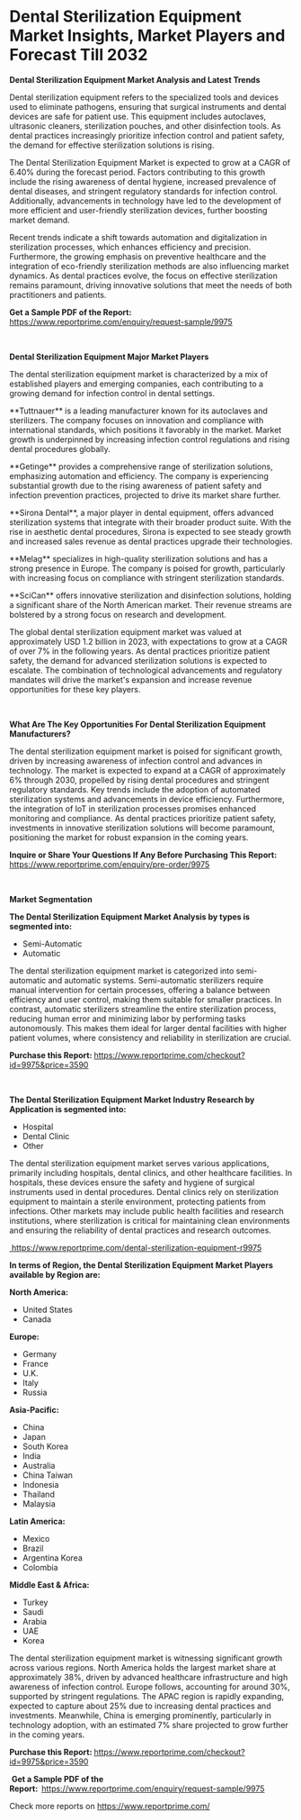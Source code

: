 <p><h1>Dental Sterilization Equipment Market Insights, Market Players and Forecast Till 2032</h1></p><p><strong>Dental Sterilization Equipment Market Analysis and Latest Trends</strong></p>
<p><p>Dental sterilization equipment refers to the specialized tools and devices used to eliminate pathogens, ensuring that surgical instruments and dental devices are safe for patient use. This equipment includes autoclaves, ultrasonic cleaners, sterilization pouches, and other disinfection tools. As dental practices increasingly prioritize infection control and patient safety, the demand for effective sterilization solutions is rising.</p><p>The Dental Sterilization Equipment Market is expected to grow at a CAGR of 6.40% during the forecast period. Factors contributing to this growth include the rising awareness of dental hygiene, increased prevalence of dental diseases, and stringent regulatory standards for infection control. Additionally, advancements in technology have led to the development of more efficient and user-friendly sterilization devices, further boosting market demand.</p><p>Recent trends indicate a shift towards automation and digitalization in sterilization processes, which enhances efficiency and precision. Furthermore, the growing emphasis on preventive healthcare and the integration of eco-friendly sterilization methods are also influencing market dynamics. As dental practices evolve, the focus on effective sterilization remains paramount, driving innovative solutions that meet the needs of both practitioners and patients.</p></p>
<p><strong>Get a Sample PDF of the Report:&nbsp;</strong> <a href="https://www.reportprime.com/enquiry/request-sample/9975?utm_campaign=2789&utm_medium=2&utm_source=Github&utm_content=ia&utm_term=20032025&utm_id=dental-sterilization-equipment">https://www.reportprime.com/enquiry/request-sample/9975</a></p>
<p>&nbsp;</p>
<p><strong>Dental Sterilization Equipment Major Market Players</strong></p>
<p><p>The dental sterilization equipment market is characterized by a mix of established players and emerging companies, each contributing to a growing demand for infection control in dental settings. </p><p>**Tuttnauer** is a leading manufacturer known for its autoclaves and sterilizers. The company focuses on innovation and compliance with international standards, which positions it favorably in the market. Market growth is underpinned by increasing infection control regulations and rising dental procedures globally.</p><p>**Getinge** provides a comprehensive range of sterilization solutions, emphasizing automation and efficiency. The company is experiencing substantial growth due to the rising awareness of patient safety and infection prevention practices, projected to drive its market share further.</p><p>**Sirona Dental**, a major player in dental equipment, offers advanced sterilization systems that integrate with their broader product suite. With the rise in aesthetic dental procedures, Sirona is expected to see steady growth and increased sales revenue as dental practices upgrade their technologies.</p><p>**Melag** specializes in high-quality sterilization solutions and has a strong presence in Europe. The company is poised for growth, particularly with increasing focus on compliance with stringent sterilization standards.</p><p>**SciCan** offers innovative sterilization and disinfection solutions, holding a significant share of the North American market. Their revenue streams are bolstered by a strong focus on research and development.</p><p>The global dental sterilization equipment market was valued at approximately USD 1.2 billion in 2023, with expectations to grow at a CAGR of over 7% in the following years. As dental practices prioritize patient safety, the demand for advanced sterilization solutions is expected to escalate. The combination of technological advancements and regulatory mandates will drive the market's expansion and increase revenue opportunities for these key players.</p></p>
<p>&nbsp;</p>
<p><strong>What Are The Key Opportunities For Dental Sterilization Equipment Manufacturers?</strong></p>
<p><p>The dental sterilization equipment market is poised for significant growth, driven by increasing awareness of infection control and advances in technology. The market is expected to expand at a CAGR of approximately 6% through 2030, propelled by rising dental procedures and stringent regulatory standards. Key trends include the adoption of automated sterilization systems and advancements in device efficiency. Furthermore, the integration of IoT in sterilization processes promises enhanced monitoring and compliance. As dental practices prioritize patient safety, investments in innovative sterilization solutions will become paramount, positioning the market for robust expansion in the coming years.</p></p>
<p><strong>Inquire or Share Your Questions If Any Before Purchasing This Report:</strong> <a href="https://www.reportprime.com/enquiry/pre-order/9975?utm_campaign=2789&utm_medium=2&utm_source=Github&utm_content=ia&utm_term=20032025&utm_id=dental-sterilization-equipment">https://www.reportprime.com/enquiry/pre-order/9975</a></p>
<p>&nbsp;</p>
<p><strong>Market Segmentation</strong></p>
<p><strong>The Dental Sterilization Equipment Market Analysis by types is segmented into:</strong></p>
<p><ul><li>Semi-Automatic</li><li>Automatic</li></ul></p>
<p><p>The dental sterilization equipment market is categorized into semi-automatic and automatic systems. Semi-automatic sterilizers require manual intervention for certain processes, offering a balance between efficiency and user control, making them suitable for smaller practices. In contrast, automatic sterilizers streamline the entire sterilization process, reducing human error and minimizing labor by performing tasks autonomously. This makes them ideal for larger dental facilities with higher patient volumes, where consistency and reliability in sterilization are crucial.</p></p>
<p><strong>Purchase this Report:&nbsp;</strong><a href="https://www.reportprime.com/checkout?id=9975&price=3590&utm_campaign=2789&utm_medium=2&utm_source=Github&utm_content=ia&utm_term=20032025&utm_id=dental-sterilization-equipment">https://www.reportprime.com/checkout?id=9975&price=3590</a></p>
<p>&nbsp;</p>
<p><strong>The Dental Sterilization Equipment Market Industry Research by Application is segmented into:</strong></p>
<p><ul><li>Hospital</li><li>Dental Clinic</li><li>Other</li></ul></p>
<p><p>The dental sterilization equipment market serves various applications, primarily including hospitals, dental clinics, and other healthcare facilities. In hospitals, these devices ensure the safety and hygiene of surgical instruments used in dental procedures. Dental clinics rely on sterilization equipment to maintain a sterile environment, protecting patients from infections. Other markets may include public health facilities and research institutions, where sterilization is critical for maintaining clean environments and ensuring the reliability of dental practices and research outcomes.</p></p>
<p><a href="https://www.reportprime.com/dental-sterilization-equipment-r9975?utm_campaign=2789&utm_medium=2&utm_source=Github&utm_content=ia&utm_term=20032025&utm_id=dental-sterilization-equipment">&nbsp;https://www.reportprime.com/dental-sterilization-equipment-r9975</a></p>
<p><strong>In terms of Region, the Dental Sterilization Equipment Market Players available by Region are:</strong></p>
<p>
    <p> <strong> North America: </strong>
        <ul>
            <li>United States</li>
            <li>Canada</li>
        </ul>
        </p> 
    <p> <strong> Europe: </strong>
        <ul>
            <li>Germany</li>
            <li>France</li>
            <li>U.K.</li>
            <li>Italy</li>
            <li>Russia</li>
        </ul>
        </p> 
    <p> <strong> Asia-Pacific: </strong>
        <ul>
            <li>China</li>
            <li>Japan</li>
            <li>South Korea</li>
            <li>India</li>
            <li>Australia</li>
            <li>China Taiwan</li>
            <li>Indonesia</li>
            <li>Thailand</li>
            <li>Malaysia</li>
        </ul>
        </p> 
    <p> <strong> Latin America: </strong>
        <ul>
            <li>Mexico</li>
            <li>Brazil</li>
            <li>Argentina Korea</li>
            <li>Colombia</li>
        </ul>
        </p> 
    <p> <strong> Middle East & Africa: </strong>
        <ul>
            <li>Turkey</li>
            <li>Saudi</li>
            <li>Arabia</li>
            <li>UAE</li>
            <li>Korea</li>
        </ul>
    </p>
    </p>
<p><p>The dental sterilization equipment market is witnessing significant growth across various regions. North America holds the largest market share at approximately 38%, driven by advanced healthcare infrastructure and high awareness of infection control. Europe follows, accounting for around 30%, supported by stringent regulations. The APAC region is rapidly expanding, expected to capture about 25% due to increasing dental practices and investments. Meanwhile, China is emerging prominently, particularly in technology adoption, with an estimated 7% share projected to grow further in the coming years.</p></p>
<p><strong>Purchase this Report: </strong><a href="https://www.reportprime.com/checkout?id=9975&price=3590&utm_campaign=2789&utm_medium=2&utm_source=Github&utm_content=ia&utm_term=20032025&utm_id=dental-sterilization-equipment">https://www.reportprime.com/checkout?id=9975&price=3590</a></p>
<p>&nbsp;<strong>Get a Sample PDF of the Report:&nbsp;&nbsp;</strong><a href="https://www.reportprime.com/enquiry/request-sample/9975?utm_campaign=2789&utm_medium=2&utm_source=Github&utm_content=ia&utm_term=20032025&utm_id=dental-sterilization-equipment">https://www.reportprime.com/enquiry/request-sample/9975</a></p>
<p><strong></strong></p>
<p>Check more reports on <a href="https://www.reportprime.com/?utm_campaign=2789&utm_medium=2&utm_source=Github&utm_content=ia&utm_term=20032025&utm_id=dental-sterilization-equipment">https://www.reportprime.com/</a></p>